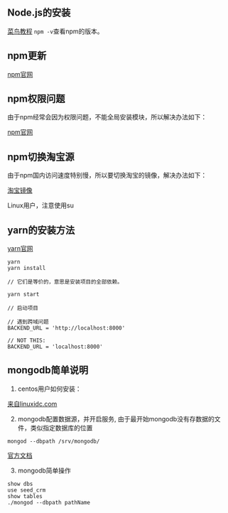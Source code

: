 ## Node.js的安装

[菜鸟教程](http://www.runoob.com/nodejs/nodejs-install-setup.html)
`npm -v`查看npm的版本。

## npm更新

[npm官网](https://docs.npmjs.com/getting-started/installing-node)

## npm权限问题

由于npm经常会因为权限问题，不能全局安装模块，所以解决办法如下：

[npm官网](https://docs.npmjs.com/getting-started/fixing-npm-permissions)

## npm切换淘宝源

由于npm国内访问速度特别慢，所以要切换淘宝的镜像，解决办法如下：

[淘宝镜像](https://npm.taobao.org)

Linux用户，注意使用su

## yarn的安装方法

[yarn官网](https://yarnpkg.com/en/docs/install)

```
yarn
yarn install

// 它们是等价的，意思是安装项目的全部依赖。

yarn start 

// 启动项目

// 遇到跨域问题
BACKEND_URL = 'http://localhost:8000' 

// NOT THIS:
BACKEND_URL = 'localhost:8000' 
```

## mongodb简单说明

1. centos用户如何安装：

[来自linuxidc.com](http://www.linuxidc.com/Linux/2016-06/132675.htm)

2. mongodb配置数据源，并开启服务, 由于最开始mongodb没有存数据的文件，类似指定数据库的位置

```
mongod --dbpath /srv/mongodb/
```

[官方文档](https://docs.mongodb.com/manual/tutorial/manage-mongodb-processes/)

3. mongodb简单操作

```
show dbs
use seed_crm
show tables
./mongod --dbpath pathName
```